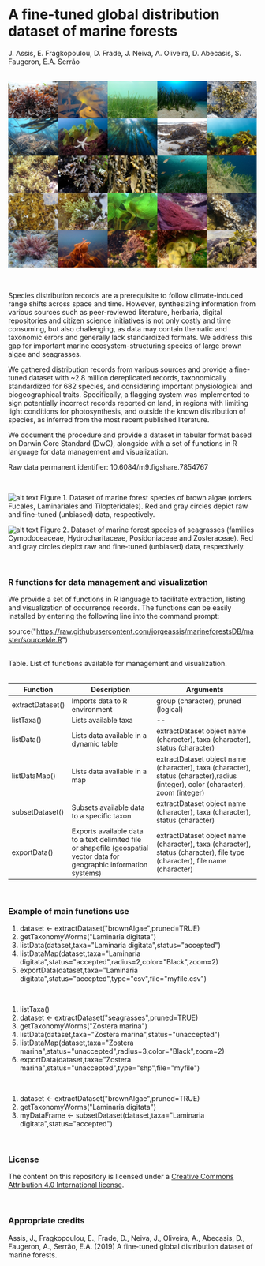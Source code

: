 # A fine-tuned global distribution dataset of marine forests

J. Assis, E. Fragkopoulou, D. Frade, J. Neiva, A. Oliveira, D. Abecasis, S. Faugeron, E.A. Serrão
<br><br>

<div style="background-image:
         url('https://raw.githubusercontent.com/jorgeassis/marineforestsDB/master/Data/mainFigure0.jpg');
">
</div>


![alt text](https://github.com/jorgeassis/marineforestsDB/raw/master/Data/mainFigure0.jpg "Main Figure")

<br>

Species distribution records are a prerequisite to follow climate-induced range shifts across space and time. However, synthesizing information from various sources such as peer-reviewed literature, herbaria, digital repositories and citizen science initiatives is not only costly and time consuming, but also challenging, as data may contain thematic and taxonomic errors and generally lack standardized formats. We address this gap for important marine ecosystem-structuring species of large brown algae and seagrasses. 

We gathered distribution records from various sources and provide a fine-tuned dataset with ~2.8 million dereplicated records, taxonomically standardized for 682 species, and considering important physiological and biogeographical traits. Specifically, a flagging system was implemented to sign potentially incorrect records reported on land, in regions with limiting light conditions for photosynthesis, and outside the known distribution of species, as inferred from the most recent published literature. 

We document the procedure and provide a dataset in tabular format based on Darwin Core Standard (DwC), alongside with a set of functions in R language for data management and visualization.

Raw data permanent identifier: 10.6084/m9.figshare.7854767

<br>

![alt text](https://github.com/jorgeassis/marineforestsDB/raw/master/Data/mainFigure1.png "Main Figure")
Figure 1. Dataset of marine forest species of brown algae (orders Fucales, Laminariales and Tilopteridales). Red and gray circles depict raw and fine-tuned (unbiased) data, respectively.

![alt text](https://github.com/jorgeassis/marineforestsDB/raw/master/Data/mainFigure2.png "Main Figure")
Figure 2. Dataset of marine forest species of seagrasses (families Cymodoceaceae, Hydrocharitaceae, Posidoniaceae and Zosteraceae). Red and gray circles depict raw and fine-tuned (unbiased) data, respectively.

<br>

### R functions for data management and visualization

We provide a set of functions in R language to facilitate extraction, listing and visualization of occurrence records. The functions can be easily installed by entering the following line into the command prompt:

source("https://raw.githubusercontent.com/jorgeassis/marineforestsDB/master/sourceMe.R")

<br>
Table. List of functions available for management and visualization.
<br>
<br>

Function | Description | Arguments
------------ | ------------- | -------------
extractDataset() | Imports data to R environment | group (character), pruned (logical)
listTaxa() | Lists available taxa | --
listData() | Lists data available in a dynamic table | extractDataset object name  (character), taxa (character), status (character)
listDataMap() | Lists data available in a map | extractDataset object name  (character), taxa (character), status (character),radius (integer), color (character), zoom (integer)
subsetDataset() | Subsets available data to a specific taxon | extractDataset object name (character), taxa (character), status (character)
exportData() | Exports available data to a text delimited file or shapefile (geospatial vector data for geographic information systems) | extractDataset object name (character), taxa (character), status (character), file type (character), file name (character)

<br>

### Example of main functions use

1. dataset <- extractDataset("brownAlgae",pruned=TRUE)<br>
2. getTaxonomyWorms("Laminaria digitata")<br>
3. listData(dataset,taxa="Laminaria digitata",status="accepted")<br>
4. listDataMap(dataset,taxa="Laminaria digitata",status="accepted",radius=2,color="Black",zoom=2)<br>
5. exportData(dataset,taxa="Laminaria digitata",status="accepted",type="csv",file="myfile.csv")

<br>

1. listTaxa()
2. dataset <- extractDataset("seagrasses",pruned=TRUE)<br>
3. getTaxonomyWorms("Zostera marina")<br>
4. listData(dataset,taxa="Zostera marina",status="unaccepted")<br>
5. listDataMap(dataset,taxa="Zostera marina",status="unaccepted",radius=3,color="Black",zoom=2)<br>
6. exportData(dataset,taxa="Zostera marina",status="unaccepted",type="shp",file="myfile")

<br>

1. dataset <- extractDataset("brownAlgae",pruned=TRUE)<br>
2. getTaxonomyWorms("Laminaria digitata")<br>
3. myDataFrame <- subsetDataset(dataset,taxa="Laminaria digitata",status="accepted")

<br>

### License

The content on this repository is licensed under a [Creative Commons Attribution 4.0 International license](https://creativecommons.org/licenses/by/4.0/).

<br>

### Appropriate credits

Assis, J., Fragkopoulou, E., Frade, D., Neiva, J., Oliveira, A., Abecasis, D., Faugeron, A., Serrão, E.A. (2019) A fine-tuned global distribution dataset of marine forests.
